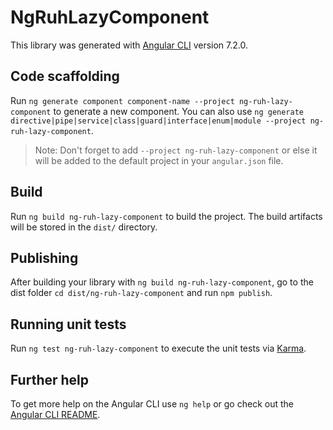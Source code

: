 # NgRuhLazyComponent

This library was generated with [Angular CLI](https://github.com/angular/angular-cli) version 7.2.0.

## Code scaffolding

Run `ng generate component component-name --project ng-ruh-lazy-component` to generate a new component. You can also use `ng generate directive|pipe|service|class|guard|interface|enum|module --project ng-ruh-lazy-component`.
> Note: Don't forget to add `--project ng-ruh-lazy-component` or else it will be added to the default project in your `angular.json` file. 

## Build

Run `ng build ng-ruh-lazy-component` to build the project. The build artifacts will be stored in the `dist/` directory.

## Publishing

After building your library with `ng build ng-ruh-lazy-component`, go to the dist folder `cd dist/ng-ruh-lazy-component` and run `npm publish`.

## Running unit tests

Run `ng test ng-ruh-lazy-component` to execute the unit tests via [Karma](https://karma-runner.github.io).

## Further help

To get more help on the Angular CLI use `ng help` or go check out the [Angular CLI README](https://github.com/angular/angular-cli/blob/master/README.md).
